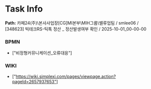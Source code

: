 # Task Info

**Path:** 카페24(주)\본사사업장\[CG]MI본부\MIH그룹\밸류업팀 / smlee06 / [348623] 빅테크RS-틱톡 정산 _ 정산발생여부 확인 / 2025-10-01_00-00-00

### BPMN
- ["비정형커뮤니케이션_오류대응"]

### WIKI
- ["https://wiki.simplexi.com/pages/viewpage.action?pageId=2657937653"]

